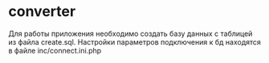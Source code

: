 # converter

Для работы приложения необходимо создать базу данных с таблицей из файла create.sql. Настройки параметров подключения к бд находятся в файле inc/connect.ini.php
